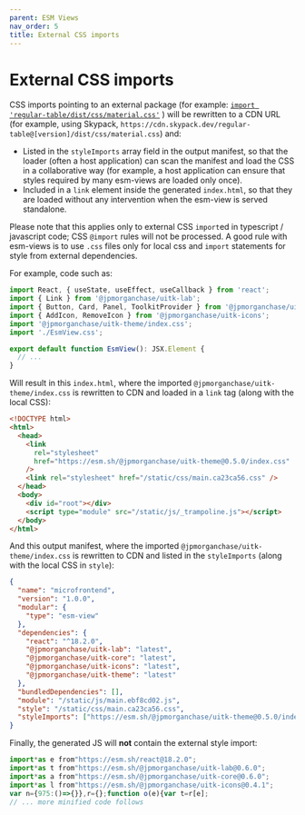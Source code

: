 ```yaml
---
parent: ESM Views
nav_order: 5
title: External CSS imports
---
```


# External CSS imports

CSS imports pointing to an external package (for example:
[`import 'regular-table/dist/css/material.css'`](https://www.npmjs.com/package/regular-table)
) will be rewritten to a CDN URL (for example, using Skypack,
`https://cdn.skypack.dev/regular-table@[version]/dist/css/material.css`) and:

- Listed in the `styleImports` array field in the output manifest, so that the
  loader (often a host application) can scan the manifest and load the CSS in a
  collaborative way (for example, a host application can ensure that styles
  required by many esm-views are loaded only once).
- Included in a `link` element inside the generated `index.html`, so that they
  are loaded without any intervention when the esm-view is served standalone.

Please note that this applies only to external CSS `import`ed in typescript /
javascript code; CSS `@import` rules will not be processed. A good rule with
esm-views is to use `.css` files only for local css and `import` statements for
style from external dependencies.

For example, code such as:

```ts
import React, { useState, useEffect, useCallback } from 'react';
import { Link } from '@jpmorganchase/uitk-lab';
import { Button, Card, Panel, ToolkitProvider } from '@jpmorganchase/uitk-core';
import { AddIcon, RemoveIcon } from '@jpmorganchase/uitk-icons';
import '@jpmorganchase/uitk-theme/index.css';
import './EsmView.css';

export default function EsmView(): JSX.Element {
  // ...
}
```

Will result in this `index.html`, where the imported
`@jpmorganchase/uitk-theme/index.css` is rewritten to CDN and loaded in a `link`
tag (along with the local CSS):

```html
<!DOCTYPE html>
<html>
  <head>
    <link
      rel="stylesheet"
      href="https://esm.sh/@jpmorganchase/uitk-theme@0.5.0/index.css"
    />
    <link rel="stylesheet" href="/static/css/main.ca23ca56.css" />
  </head>
  <body>
    <div id="root"></div>
    <script type="module" src="/static/js/_trampoline.js"></script>
  </body>
</html>
```

And this output manifest, where the imported
`@jpmorganchase/uitk-theme/index.css` is rewritten to CDN and listed in the
`styleImports` (along with the local CSS in `style`):

```json
{
  "name": "microfrontend",
  "version": "1.0.0",
  "modular": {
    "type": "esm-view"
  },
  "dependencies": {
    "react": "^18.2.0",
    "@jpmorganchase/uitk-lab": "latest",
    "@jpmorganchase/uitk-core": "latest",
    "@jpmorganchase/uitk-icons": "latest",
    "@jpmorganchase/uitk-theme": "latest"
  },
  "bundledDependencies": [],
  "module": "/static/js/main.ebf8cd02.js",
  "style": "/static/css/main.ca23ca56.css",
  "styleImports": ["https://esm.sh/@jpmorganchase/uitk-theme@0.5.0/index.css"]
}
```

Finally, the generated JS will **not** contain the external style import:

```js
import*as e from"https://esm.sh/react@18.2.0";
import*as t from"https://esm.sh/@jpmorganchase/uitk-lab@0.6.0";
import*as a from"https://esm.sh/@jpmorganchase/uitk-core@0.6.0";
import*as l from"https://esm.sh/@jpmorganchase/uitk-icons@0.4.1";
var n={975:()=>{}},r={};function o(e){var t=r[e];
// ... more minified code follows
```
